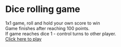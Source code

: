 # Dice rolling game
1x1 game, roll and hold your own score to win <br>
Game finishes after reaching 100 points.<br>
If game reaches dice 1 - control turns to other player. <br>
[Click here to play](https://chopstxx.github.io/dice-rolling/)
